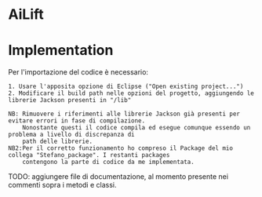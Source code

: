 # AiLift

# Implementation
Per l'importazione del codice è necessario:

    1. Usare l'apposita opzione di Eclipse ("Open existing project...")
    2. Modificare il build path nelle opzioni del progetto, aggiungendo le librerie Jackson presenti in "/lib"

    NB: Rimuovere i riferimenti alle librerie Jackson già presenti per evitare errori in fase di compilazione. 
        Nonostante questi il codice compila ed esegue comunque essendo un problema a livello di discrepanza di 
        path delle librerie.
    NB2:Per il corretto funzionamento ho compreso il Package del mio collega "Stefano_package". I restanti packages
        contengono la parte di codice da me implementata.
        
TODO: aggiungere file di documentazione, al momento presente nei commenti sopra i metodi e classi.
